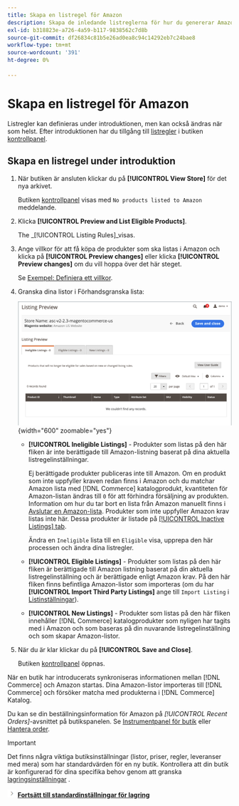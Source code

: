 ```yaml
---
title: Skapa en listregel för Amazon
description: Skapa de inledande listreglerna för hur du genererar Amazon-listor när du slutför processen för registrering av Amazon-försäljningskanal [!DNL Commerce] produkter.
exl-id: b318823e-a726-4a59-b117-9838562c7d8b
source-git-commit: df26834c81b5e26ad0ea8c94c14292eb7c24bae8
workflow-type: tm+mt
source-wordcount: '391'
ht-degree: 0%

---
```


# Skapa en listregel för Amazon

Listregler kan definieras under introduktionen, men kan också ändras när som helst. Efter introduktionen har du tillgång till [listregler](./listing-rules.md) i butiken [kontrollpanel](./amazon-store-dashboard.md).

## Skapa en listregel under introduktion

1. När butiken är ansluten klickar du på **[!UICONTROL View Store]** för det nya arkivet.

   Butiken [kontrollpanel](./amazon-store-dashboard.md) visas med `No products listed to Amazon` meddelande.

1. Klicka **[!UICONTROL Preview and List Eligible Products]**.

   The _[!UICONTROL Listing Rules]_visas.

1. Ange villkor för att få köpa de produkter som ska listas i Amazon och klicka på **[!UICONTROL Preview changes]** eller klicka **[!UICONTROL Preview changes]** om du vill hoppa över det här steget.

   Se [Exempel: Definiera ett villkor](./ob-define-condition-example.md).

1. Granska dina listor i Förhandsgranska lista:

   ![Förhandsgranskning av lista](assets/amazon-ob-listing-preview.png){width="600" zoomable="yes"}

   - **[!UICONTROL Ineligible Listings]** - Produkter som listas på den här fliken är inte berättigade till Amazon-listning baserat på dina aktuella listregelinställningar.

      Ej berättigade produkter publiceras inte till Amazon. Om en produkt som inte uppfyller kraven redan finns i Amazon och du matchar Amazon lista med [!DNL Commerce] katalogprodukt, kvantiteten för Amazon-listan ändras till `0` för att förhindra försäljning av produkten. Information om hur du tar bort en lista från Amazon manuellt finns i [Avslutar en Amazon-lista](./end-listings-manually.md). Produkter som inte uppfyller Amazon krav listas inte här. Dessa produkter är listade på [[!UICONTROL Inactive Listings] tab](./inactive-listings.md).

      Ändra en `Ineligible` lista till en `Eligible` visa, upprepa den här processen och ändra dina listregler.

   - **[!UICONTROL Eligible Listings]** - Produkter som listas på den här fliken är berättigade till Amazon listning baserat på din aktuella listregelinställning och är berättigade enligt Amazon krav. På den här fliken finns befintliga Amazon-listor som importeras (om du har **[!UICONTROL Import Third Party Listings]** ange till `Import Listing` i [Listinställningar](./listing-settings.md)).

   - **[!UICONTROL New Listings]** - Produkter som listas på den här fliken innehåller [!DNL Commerce] katalogprodukter som nyligen har tagits med i Amazon och som baseras på din nuvarande listregelinställning och som skapar Amazon-listor.

1. När du är klar klickar du på **[!UICONTROL Save and Close]**.

   Butiken [kontrollpanel](./amazon-store-dashboard.md) öppnas.

När en butik har introducerats synkroniseras informationen mellan [!DNL Commerce] och Amazon startas. Dina Amazon-listor importeras till [!DNL Commerce] och försöker matcha med produkterna i [!DNL Commerce] Katalog.

Du kan se din beställningsinformation för Amazon på _[!UICONTROL Recent Orders]_-avsnittet på butikspanelen. Se [Instrumentpanel för butik](./amazon-store-dashboard.md) eller [Hantera order](./managing-orders.md).

>[!IMPORTANT]
>
>Det finns några viktiga butiksinställningar (listor, priser, regler, leveranser med mera) som har standardvärden för en ny butik. Kontrollera att din butik är konfigurerad för dina specifika behov genom att granska [lagringsinställningar](./default-store-settings.md) .

![Nästa ikon](assets/btn-next.png) [**Fortsätt till standardinställningar för lagring**](./default-store-settings.md)

